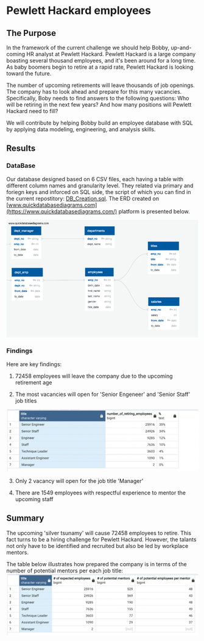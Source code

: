 # Pewlett Hackard employees

## The Purpose
In the framework of the current challenge we should help Bobby, up-and-coming HR analyst at Pewlett Hackard. Pewlett Hackard is a large company boasting several thousand employees, and it's been around for a long time. As baby boomers begin to retire at a rapid rate, Pewlett Hackard is looking toward the future. 

The number of upcoming retirements will leave thousands of job openings. The company has to look ahead and prepare for this many vacancies. Specifically, Boby needs to find answers to the following questions: Who will be retiring in the next few years? And how many positions will Pewlett Hackard need to fill?

We will contribute by helping Bobby build an employee database with SQL by applying data modeling, engineering, and analysis skills.

## Results
### DataBase
Our database designed based on 6 CSV files, each having a table with different column names and granularity level. They related via primary and foriegn keys and inforced on SQL side, the script of which you can find in the current repostitory: [DB_Creation.sql](https://github.com/ArmineKhanan/Pewlett_Hackard_employees/blob/main/DB_Creation.sql). The ERD created on [www.quickdatabasediagrams.com](https://www.quickdatabasediagrams.com/) platform is presented below.

<img src="https://github.com/ArmineKhanan/Pewlett_Hackard_employees/blob/main/ERD.png" width="800" />

### Findings

Here are key findings:

1. 72458 employees will leave the company due to the upcoming retirement age

2. The most vacancies will open for 'Senior Engeneer' and 'Senior Staff' job titles

<img src="https://github.com/ArmineKhanan/Pewlett_Hackard_employees/blob/main/How%20many%20roles%20will%20need%20to%20be%20filled.png" width="800" />

3. Only 2 vacancy will open for the job title 'Manager'

4. There are 1549 employees with respectful experience to mentor the upcoming staff

## Summary

The upcoming 'silver tsunamy' will cause 72458 employees to retire. This fact turns to be a hiring challenge for Pewlett Hackard. However, the talants not only have to be identified and recruited but also be led by workplace mentors. 

The table below illustrates how prepared the company is in terms of the number of potential mentors per each job title: 
<img src="https://github.com/ArmineKhanan/Pewlett_Hackard_employees/blob/main/Are%20there%20enough%20qualified%20employees.png" width="800" />
